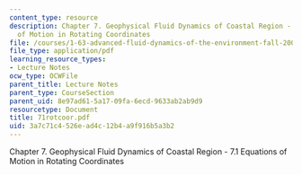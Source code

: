```yaml
---
content_type: resource
description: Chapter 7. Geophysical Fluid Dynamics of Coastal Region - 7.1 Equations
  of Motion in Rotating Coordinates
file: /courses/1-63-advanced-fluid-dynamics-of-the-environment-fall-2002/3a7c71c4526ead4c12b4a9f916b5a3b2_71rotcoor.pdf
file_type: application/pdf
learning_resource_types:
- Lecture Notes
ocw_type: OCWFile
parent_title: Lecture Notes
parent_type: CourseSection
parent_uid: 8e97ad61-5a17-09fa-6ecd-9633ab2ab9d9
resourcetype: Document
title: 71rotcoor.pdf
uid: 3a7c71c4-526e-ad4c-12b4-a9f916b5a3b2
---
```

Chapter 7. Geophysical Fluid Dynamics of Coastal Region - 7.1 Equations of Motion in Rotating Coordinates


